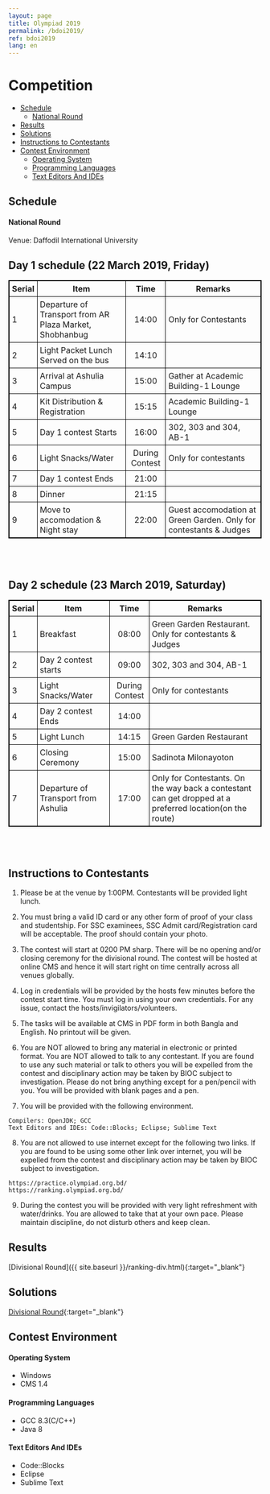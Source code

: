 ```yaml
---
layout: page
title: Olympiad 2019
permalink: /bdoi2019/
ref: bdoi2019
lang: en
---
```


<style type="text/css">
.tg  {border-collapse:collapse;border-spacing:0;}
.tg td{padding:10px 5px;border-style:solid;border-width:1px;overflow:hidden;word-break:normal;border-color:black;}
.tg th{padding:10px 5px;border-style:solid;border-width:1px;overflow:hidden;word-break:normal;border-color:black;}
.tg .tg-0pky{border-color:inherit;text-align:left;vertical-align:top}
</style>
# Competition #

* [Schedule](#schedule)
    * [National Round](#national-round)
* [Results](#results)
* [Solutions](#solutions)
* [Instructions to Contestants](#instructions-to-contestants)
* [Contest Environment](#contest-environment)
    * [Operating System](#operating-system)
    * [Programming Languages](#programming-languages)
    * [Text Editors And IDEs](#text-editors-and-ides)

## Schedule ##

#### National Round ####
Venue: Daffodil International University

<style>
  table{
      border-collapse: collapse;
      border-spacing: 0;
      border:1px solid #000000;
  }
  th{
      padding: 5px;
      border:1px solid #000000;
  }
  td{
      padding: 5px;
      border:1px solid #000000;
  }
</style>
## Day 1 schedule (22 March 2019, Friday)

| Serial | Item | Time | Remarks |
|--------|------|:----:|---------|
| 1      | Departure of Transport from AR Plaza Market, Shobhanbug | 14:00 | Only for Contestants |
| 2      | Light Packet Lunch Served on the bus                    | 14:10 | |
| 3      | Arrival at Ashulia Campus                               | 15:00 | Gather at Academic Building-1 Lounge |
| 4      | Kit Distribution & Registration                         | 15:15 | Academic Building-1 Lounge |
| 5      | Day 1 contest Starts                                    | 16:00 | 302, 303 and 304, AB-1 |
| 6      | Light Snacks/Water                                      | During Contest | Only for contestants |
| 7      | Day 1 contest Ends                                      | 21:00 | |
| 8      | Dinner                                                  | 21:15 | |
| 9      | Move to accomodation & Night stay                       | 22:00 | Guest accomodation at Green Garden. Only for contestants & Judges |

<br /><br />

## Day 2 schedule (23 March 2019, Saturday)

| Serial | Item | Time | Remarks |
|--------|------|:----:|---------|
| 1      | Breakfast                                              | 08:00 | Green Garden Restaurant. Only for contestants & Judges |
| 2      | Day 2 contest starts                                   | 09:00 | 302, 303 and 304, AB-1 |
| 3      | Light Snacks/Water                                      | During Contest | Only for contestants |
| 4      | Day 2 contest Ends                                      | 14:00 | |
| 5      | Light Lunch                                             | 14:15 | Green Garden Restaurant |
| 6      | Closing Ceremony                                        | 15:00 | Sadinota Milonayoton |
| 7      | Departure of Transport from Ashulia                     | 17:00 | Only for Contestants. On the way back a contestant can get dropped at a preferred location(on the route) |

<br /><br />

## Instructions to Contestants ##

1. Please be at the venue by 1:00PM. Contestants will be provided light lunch.

2. You must bring a valid ID card or any other form of proof of your class and studentship. For SSC examinees, SSC Admit card/Registration card will be acceptable. The proof should contain your photo.

3. The contest will start at 0200 PM sharp. There will be no opening and/or closing ceremony for the divisional round. The contest will be hosted at online CMS and hence it will start right on time centrally across all venues globally.

4. Log in credentials will be provided by the hosts few minutes before the contest start time. You must log in using your own credentials. For any issue, contact the hosts/invigilators/volunteers.

5. The tasks will be available at CMS in PDF form in both Bangla and English. No printout will be given.

6. You are NOT allowed to bring any material in electronic or printed format. You are NOT allowed to talk to any contestant. If you are found to use any such material or talk to others you will be expelled from the contest and disciplinary action may be taken by BIOC subject to investigation. Please do not bring anything except for a pen/pencil with you. You will be provided with blank pages and a pen.

7. You will be provided with the following environment.

```
Compilers: OpenJDK; GCC
Text Editors and IDEs: Code::Blocks; Eclipse; Sublime Text
```

8. You are not allowed to use internet except for the following two links. If you are found to be using some other link over internet, you will be expelled from the contest and disciplinary action may be taken by BIOC subject to investigation.

```
https://practice.olympiad.org.bd/
https://ranking.olympiad.org.bd/
```

9. During the contest you will be provided with very light refreshment with water/drinks. You are allowed to take that at your own pace. Please maintain discipline, do not disturb others and keep clean.

## Results ##

[Divisional Round]({{ site.baseurl }}/ranking-div.html){:target="_blank"}


## Solutions ##

[Divisional Round](https://drive.google.com/uc?export=download&id=1HvvU3ND1CdP0TJ9tpjS3hasVcrP2lWtC){:target="_blank"}

## Contest Environment ##

#### Operating System ####
  * Windows
  * CMS 1.4

#### Programming Languages ####
  * GCC 8.3(C/C++)
  * Java 8

#### Text Editors And IDEs ####
  * Code::Blocks
  * Eclipse
  * Sublime Text
